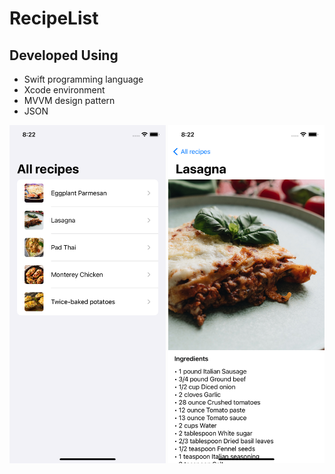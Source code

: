 <h1>RecipeList</h1>
<div>
  <h2>Developed Using</h2>
  <ul>
    <li>Swift programming language</li>
    <li>Xcode environment</li>
    <li>MVVM design pattern</li>
    <li>JSON</li>
  </ul>
</div>
<img src= "/Screenshots/screenshot-1.png" width="250px">
<img src= "/Screenshots/screenshot-2.png" width="250px">
